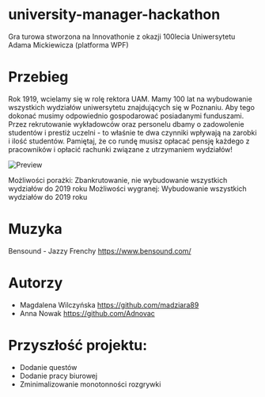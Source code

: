 # university-manager-hackathon
Gra turowa stworzona na Innovathonie z okazji 100lecia Uniwersytetu Adama Mickiewicza (platforma WPF)

# Przebieg
Rok 1919, wcielamy się w rolę rektora UAM. Mamy 100 lat na wybudowanie wszystkich wydziałów uniwersytetu znajdujących się w Poznaniu. Aby tego dokonać musimy odpowiednio gospodarować posiadanymi funduszami. Przez rekrutowanie wykładowców oraz personelu dbamy o zadowolenie studentów i prestiż uczelni - to właśnie te dwa czynniki wpływają na zarobki i ilość studentów. Pamiętaj, że co rundę musisz opłacać pensję każdego z pracowników i opłacić rachunki związane z utrzymaniem wydziałów!

![Preview](https://image.ibb.co/hR2xzd/tmp.png)

Możliwości porażki: Zbankrutowanie, nie wybudowanie wszystkich wydziałów do 2019 roku
Możliwości wygranej: Wybudowanie wszystkich wydziałów do 2019 roku

# Muzyka
 Bensound - Jazzy Frenchy 
 https://www.bensound.com/
 
# Autorzy
+ Magdalena Wilczyńska https://github.com/madziara89 
+ Anna Nowak https://github.com/Adnovac

# Przyszłość projektu:
+ Dodanie questów
+ Dodanie pracy biurowej
+ Zminimalizowanie monotonności rozgrywki
